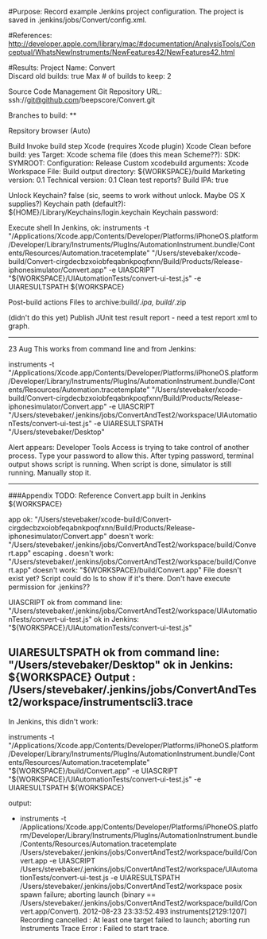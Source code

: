 #Purpose:
Record example Jenkins project configuration.
The project is saved in .jenkins/jobs/Convert/config.xml.

#References:
http://developer.apple.com/library/mac/#documentation/AnalysisTools/Conceptual/WhatsNewInstruments/NewFeatures42/NewFeatures42.html

#Results:
Project Name: Convert  
Discard old builds: true
Max # of builds to keep: 2

Source Code Management
Git
Repository URL: ssh://git@github.com/beepscore/Convert.git

Branches to build: **

Repsitory browser (Auto)

Build
Invoke build step Xcode (requires Xcode plugin)
Xcode
Clean before build: yes
Target: <empty>
Xcode schema file (does this mean Scheme??): <empty>
SDK: <empty>
SYMROOT: <empty>
Configuration: Release
Custom xcodebuild arguments: <empty>
Xcode Workspace File: <empty>
Build output directory: ${WORKSPACE}/build
Marketing version: 0.1
Technical version: 0.1
Clean test reports? <empty>
Build IPA: true

Unlock Keychain? false (sic, seems to work without unlock. Maybe OS X supplies?)
Keychain path (default?): ${HOME}/Library/Keychains/login.keychain
Keychain password: <empty>

Execute shell 
In Jenkins, ok:
instruments -t "/Applications/Xcode.app/Contents/Developer/Platforms/iPhoneOS.platform/Developer/Library/Instruments/PlugIns/AutomationInstrument.bundle/Contents/Resources/Automation.tracetemplate" "/Users/stevebaker/xcode-build/Convert-cirgdecbzxoiobfeqabnkpoqfxnn/Build/Products/Release-iphonesimulator/Convert.app" -e UIASCRIPT "${WORKSPACE}/UIAutomationTests/convert-ui-test.js" -e UIARESULTSPATH ${WORKSPACE}

Post-build actions
Files to archive:build/*.ipa, build/*.zip

(didn't do this yet)
Publish JUnit test result report - need a test report xml to graph.

---

23 Aug This works from command line and from Jenkins:

instruments -t "/Applications/Xcode.app/Contents/Developer/Platforms/iPhoneOS.platform/Developer/Library/Instruments/PlugIns/AutomationInstrument.bundle/Contents/Resources/Automation.tracetemplate" "/Users/stevebaker/xcode-build/Convert-cirgdecbzxoiobfeqabnkpoqfxnn/Build/Products/Release-iphonesimulator/Convert.app" -e UIASCRIPT "/Users/stevebaker/.jenkins/jobs/ConvertAndTest2/workspace/UIAutomationTests/convert-ui-test.js" -e UIARESULTSPATH "/Users/stevebaker/Desktop"

Alert appears:
Developer Tools Access is trying to take control of another process.
Type your password to allow this.
After typing password, terminal output shows script is running.
When script is done, simulator is still running.
Manually stop it.

---

###Appendix
TODO: Reference Convert.app built in Jenkins ${WORKSPACE}

app
ok:
"/Users/stevebaker/xcode-build/Convert-cirgdecbzxoiobfeqabnkpoqfxnn/Build/Products/Release-iphonesimulator/Convert.app"
doesn't work:
"/Users/stevebaker/.jenkins/jobs/ConvertAndTest2/workspace/build/Convert.app"
escaping . doesn't work:
"/Users/stevebaker/\.jenkins/jobs/ConvertAndTest2/workspace/build/Convert.app"
doesn't work:
"${WORKSPACE}/build/Convert.app"
File doesn't exist yet? Script could do ls to show if it's there.
Don't have execute permission for .jenkins??

UIASCRIPT
ok from command line:
"/Users/stevebaker/.jenkins/jobs/ConvertAndTest2/workspace/UIAutomationTests/convert-ui-test.js"
ok in Jenkins:
"${WORKSPACE}/UIAutomationTests/convert-ui-test.js"

UIARESULTSPATH 
ok from command line:
"/Users/stevebaker/Desktop"
ok in Jenkins:
${WORKSPACE}
Output : /Users/stevebaker/.jenkins/jobs/ConvertAndTest2/workspace/instrumentscli3.trace
---

In Jenkins, this didn't work:

instruments -t "/Applications/Xcode.app/Contents/Developer/Platforms/iPhoneOS.platform/Developer/Library/Instruments/PlugIns/AutomationInstrument.bundle/Contents/Resources/Automation.tracetemplate" "${WORKSPACE}/build/Convert.app" -e UIASCRIPT "${WORKSPACE}/UIAutomationTests/convert-ui-test.js" -e UIARESULTSPATH ${WORKSPACE}

output:
+ instruments -t /Applications/Xcode.app/Contents/Developer/Platforms/iPhoneOS.platform/Developer/Library/Instruments/PlugIns/AutomationInstrument.bundle/Contents/Resources/Automation.tracetemplate /Users/stevebaker/.jenkins/jobs/ConvertAndTest2/workspace/build/Convert.app -e UIASCRIPT /Users/stevebaker/.jenkins/jobs/ConvertAndTest2/workspace/UIAutomationTests/convert-ui-test.js -e UIARESULTSPATH /Users/stevebaker/.jenkins/jobs/ConvertAndTest2/workspace
posix spawn failure; aborting launch (binary == /Users/stevebaker/.jenkins/jobs/ConvertAndTest2/workspace/build/Convert.app/Convert).
2012-08-23 23:33:52.493 instruments[2129:1207] Recording cancelled : At least one target failed to launch; aborting run
Instruments Trace Error : Failed to start trace.
